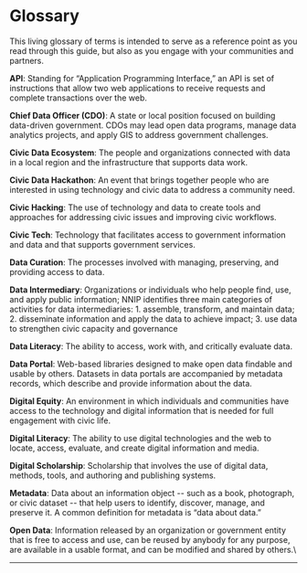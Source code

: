 # Glossary

This living glossary of terms is intended to serve as a reference point as you read through this guide, but also as you engage with your communities and partners.&#x20;

**API**: Standing for “Application Programming Interface,” an API is set of instructions that allow  two web applications to receive requests and complete transactions over the web.

**Chief Data Officer (CDO)**: A state or local position focused on building data-driven government. CDOs may lead open data programs, manage data analytics projects, and apply GIS to address government challenges.

**Civic Data Ecosystem**: The people and organizations connected with data in a local region and the infrastructure that supports data work.

**Civic Data Hackathon**: An event that brings together people who are interested in using technology and civic data to address a community need.

**Civic Hacking**: The use of technology and data to create tools and approaches for addressing civic issues and improving civic workflows.

**Civic Tech**: Technology that facilitates access to government information and data and that supports government services.

**Data Curation**: The processes involved with managing, preserving, and providing access to data.

**Data Intermediary**: Organizations or individuals who help people find, use, and apply public information; NNIP identifies three main categories of activities for data intermediaries: 1. assemble, transform, and maintain data; 2. disseminate information and apply the data to achieve impact; 3. use data to strengthen civic capacity and governance &#x20;

**Data Literacy**: The ability to access, work with, and critically evaluate data.

**Data Portal**: Web-based libraries designed to make open data findable and usable by others. Datasets in data portals are accompanied by metadata records, which describe and provide information about the data.

**Digital Equity**: An environment in which individuals and communities have access to the technology and digital information that is needed for full engagement with civic life.

**Digital Literacy**: The ability to use digital technologies and the web to locate, access, evaluate, and create digital information and media.

**Digital Scholarship**: Scholarship that involves the use of digital data, methods, tools, and authoring and publishing systems.

**Metadata**: Data about an information object -- such as a book, photograph, or civic dataset -- that help users to identify, discover, manage, and preserve it. A common definition for metadata is “data about data.”

**Open Data**: Information released by an organization or government entity that is free to access and use, can be reused by anybody for any purpose, are available in a usable format, and can be modified and shared by others.\
****


